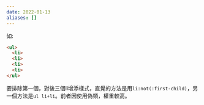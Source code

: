 ```yaml
---
date: 2022-01-13
aliases: []
---
```

如:
```html
<ul>
  <li>
  <li>
  <li>
  <li>
</ul>
```
要排除第一個，對後三個li增添樣式，直覺的方法是用`li:not(:first-child)`，另一個方法是`ul li+li`。前者因使用偽類，權重較高。